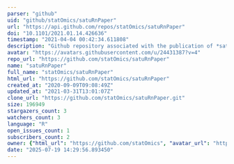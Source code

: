 ```yaml
---
parser: "github"
uid: "github/statOmics/satuRnPaper"
url: "https://api.github.com/repos/statOmics/satuRnPaper"
doi: "10.1101/2021.01.14.426636"
timestamp: "2021-04-04 00:42:34.611808"
description: "Github repository associated with the publication of *satuRn: Scalable Analysis of Differential Transcript Usage for Bulk and Single-cell RNA-sequencing Applications*"
avatar: "https://avatars.githubusercontent.com/u/24431387?v=4"
repo_url: "https://github.com/statOmics/satuRnPaper"
name: "satuRnPaper"
full_name: "statOmics/satuRnPaper"
html_url: "https://github.com/statOmics/satuRnPaper"
created_at: "2020-09-09T09:08:49Z"
updated_at: "2021-03-31T13:01:07Z"
clone_url: "https://github.com/statOmics/satuRnPaper.git"
size: 196949
stargazers_count: 3
watchers_count: 3
language: "R"
open_issues_count: 1
subscribers_count: 2
owner: {"html_url": "https://github.com/statOmics", "avatar_url": "https://avatars.githubusercontent.com/u/24431387?v=4", "login": "statOmics", "type": "Organization"}
date: "2025-07-19 14:29:56.893450"
---
```

